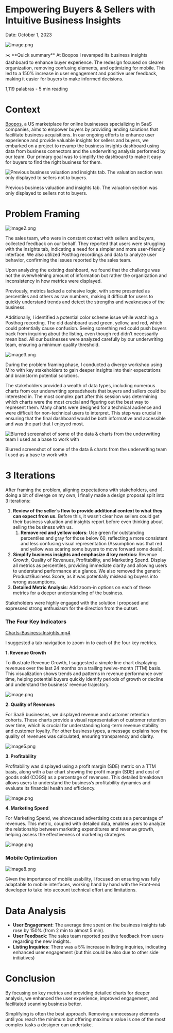 # Empowering Buyers & Sellers with Intuitive Business Insights

Date: October 1, 2023

![image.png](Empowering%20Buyers%20&%20Sellers%20with%20Intuitive%20Busines%20dce5de0dd4dc4b4695d8f685b2e9f852/image.png)

<aside>
✂️ **Quick summary**
At Boopos I revamped its business insights dashboard to enhance buyer experience. The redesign focused on clearer organization, removing confusing elements, and optimizing for mobile. This led to a 150% increase in user engagement and positive user feedback, making it easier for buyers to make informed decisions.

1,119 palabras - 5 min reading

</aside>

# Context

[Boopos](https://www.boopos.com/), a US marketplace for online businesses specializing in SaaS companies, aims to empower buyers by providing lending solutions that facilitate business acquisitions. In our ongoing efforts to enhance user experience and provide valuable insights for sellers and buyers, we embarked on a project to revamp the business insights dashboard using data from business connectors and the underwriting analysis performed by our team. Our primary goal was to simplify the dashboard to make it easy for buyers to find the right business for them.

![Previous business valuation and insights tab. The valuation section was only displayed to sellers not to buyers.](Empowering%20Buyers%20&%20Sellers%20with%20Intuitive%20Busines%20dce5de0dd4dc4b4695d8f685b2e9f852/image%201.png)

Previous business valuation and insights tab. The valuation section was only displayed to sellers not to buyers.

# Problem Framing

![image2.png](Empowering%20Buyers%20&%20Sellers%20with%20Intuitive%20Busines%20dce5de0dd4dc4b4695d8f685b2e9f852/image2.png)

The sales team, who were in constant contact with sellers and buyers, collected feedback on our behalf. They reported that users were struggling with the insights tab, indicating a need for a simpler and more user-friendly interface. We also utilized Posthog recordings and data to analyze user behavior, confirming the issues reported by the sales team.

Upon analyzing the existing dashboard, we found that the challenge was not the overwhelming amount of information but rather the organization and inconsistency in how metrics were displayed.

Previously, metrics lacked a cohesive logic, with some presented as percentiles and others as raw numbers, making it difficult for users to quickly understand trends and detect the strengths and weaknesses of the business.

Additionally, I identified a potential color scheme issue while watching a Posthog recording. The old dashboard used green, yellow, and red, which could potentially cause confusion. Seeing something red could push buyers back from inquiring about the listing, even though red didn’t necessarily mean bad. All our businesses were analyzed carefully by our underwriting team, ensuring a minimum quality threshold.

![image3.png](Empowering%20Buyers%20&%20Sellers%20with%20Intuitive%20Busines%20dce5de0dd4dc4b4695d8f685b2e9f852/image3.png)

During the problem framing phase, I conducted a diverge workshop using Miro with key stakeholders to gain deeper insights into their expectations and brainstorm potential solutions. 

The stakeholders provided a wealth of data types, including numerous charts from our underwriting spreadsheets that buyers and sellers could be interested in. The most complex part after this session was determining which charts were the most crucial and figuring out the best way to represent them. Many charts were designed for a technical audience and were difficult for non-technical users to interpret. This step was crucial in ensuring that the final dashboard would be both informative and accessible and was the part that I enjoyed most. 

![Blurred screenshot of some of the data & charts from the underwriting team I used as a base to work with](Empowering%20Buyers%20&%20Sellers%20with%20Intuitive%20Busines%20dce5de0dd4dc4b4695d8f685b2e9f852/image%202.png)

Blurred screenshot of some of the data & charts from the underwriting team I used as a base to work with

# 3 Iterations

After framing the problem, aligning expectations with stakeholders, and doing a bit of diverge on my own, I finally made a design proposal split into 3 iterations:

1. **Review of the seller’s flow to provide additional context to what they can expect from us.** Before this, it wasn’t clear how sellers could get their business valuation and insights report before even thinking about selling the business with us.
    1. **Remove red and yellow colors**: Use green for outstanding percentiles and gray for those below 60, reflecting a more consistent and less confusing visual representation (Assumption was that red and yellow was scaring some buyers to move forward some deals).
2. **Simplify business insights and emphasize 4 key metrics:** Revenue Growth, Quality of Revenues, Profitability, and Marketing Spend. Display all metrics as percentiles, providing immediate clarity and allowing users to understand performance at a glance. We also removed the generic Product/Business Score, as it was potentially misleading buyers into wrong assumptions. 
3. **Detailed Metric Analysis**: Add zoom-in options on each of these metrics for a deeper understanding of the business.

Stakeholders were highly engaged with the solution I proposed and expressed strong enthusiasm for the direction from the outset.

### **The Four Key Indicators**

[Charts-Business-Insights.mp4](Empowering%20Buyers%20&%20Sellers%20with%20Intuitive%20Busines%20dce5de0dd4dc4b4695d8f685b2e9f852/Charts-Business-Insights.mp4)

I suggested a tab navigation to zoom-in to each of the four key metrics.

**1. Revenue Growth**

To illustrate Revenue Growth, I suggested a simple line chart displaying revenues over the last 24 months on a trailing twelve-month (TTM) basis. This visualization shows trends and patterns in revenue performance over time, helping potential buyers quickly identify periods of growth or decline and understand the business’ revenue trajectory.

![image.png](Empowering%20Buyers%20&%20Sellers%20with%20Intuitive%20Busines%20dce5de0dd4dc4b4695d8f685b2e9f852/image%203.png)

**2. Quality of Revenues**

For SaaS businesses, we displayed revenue and customer retention cohorts. These charts provide a visual representation of customer retention over time, which is crucial for understanding long-term revenue stability and customer loyalty. For other business types, a message explains how the quality of revenues was calculated, ensuring transparency and clarity.

![image5.png](Empowering%20Buyers%20&%20Sellers%20with%20Intuitive%20Busines%20dce5de0dd4dc4b4695d8f685b2e9f852/image5.png)

**3. Profitability**

Profitability was displayed using a profit margin (SDE) metric on a TTM basis, along with a bar chart showing the profit margin (SDE) and cost of goods sold (COGS) as a percentage of revenues. This detailed breakdown allows users to understand the business’s profitability dynamics and evaluate its financial health and efficiency.

![image.png](Empowering%20Buyers%20&%20Sellers%20with%20Intuitive%20Busines%20dce5de0dd4dc4b4695d8f685b2e9f852/image%204.png)

**4. Marketing Spend**

For Marketing Spend, we showcased advertising costs as a percentage of revenues. This metric, coupled with detailed data, enables users to analyze the relationship between marketing expenditures and revenue growth, helping assess the effectiveness of marketing strategies.

![image.png](Empowering%20Buyers%20&%20Sellers%20with%20Intuitive%20Busines%20dce5de0dd4dc4b4695d8f685b2e9f852/image%205.png)

### Mobile Optimization

![image8.png](Empowering%20Buyers%20&%20Sellers%20with%20Intuitive%20Busines%20dce5de0dd4dc4b4695d8f685b2e9f852/image8.png)

Given the importance of mobile usability, I focused on ensuring was fully adaptable to mobile interfaces, working hand by hand with the Front-end developer to take into account technical effort and limitations.

# Data Analysis

- **User Engagement**: The average time spent on the business insights tab rose by 150% (from 2 min to almost 5 min).
- **User Feedback**: The sales team reported positive feedback from users regarding the new insights.
- **Listing Inquiries**: There was a 5% increase in listing inquiries, indicating enhanced user engagement (but this could be also due to other side initiatives)

# Conclusion

By focusing on key metrics and providing detailed charts for deeper analysis, we enhanced the user experience, improved engagement, and facilitated scanning business better. 

Simplifying is often the best approach. Removing unnecessary elements until you reach the minimum but offering maximum value is one of the most complex tasks a designer can undertake.